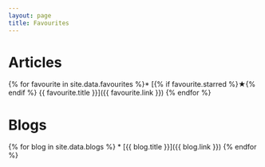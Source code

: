 ```yaml
---
layout: page
title: Favourites
---
```


# Articles

{% for favourite in site.data.favourites %}* [{% if favourite.starred %}★{% endif %} {{ favourite.title }}]({{ favourite.link }})
{% endfor %}

# Blogs

{% for blog in site.data.blogs %} * [{{ blog.title }}]({{ blog.link }})
{% endfor %}